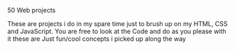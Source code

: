50 Web projects 

These are projects i do in my spare time just to brush up on my HTML, CSS and JavaScript.
You are free to look at the Code and do as you please with it these are Just fun/cool concepts i picked up along the way
